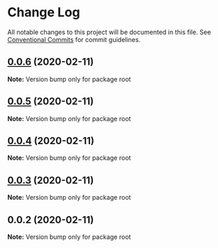 # Change Log

All notable changes to this project will be documented in this file.
See [Conventional Commits](https://conventionalcommits.org) for commit guidelines.

## [0.0.6](https://github.com/prismicio/sm-commons/compare/v0.0.5...v0.0.6) (2020-02-11)

**Note:** Version bump only for package root





## [0.0.5](https://github.com/prismicio/sm-commons/compare/v0.0.4...v0.0.5) (2020-02-11)

**Note:** Version bump only for package root





## [0.0.4](https://github.com/prismicio/sm-commons/compare/v0.0.3...v0.0.4) (2020-02-11)

**Note:** Version bump only for package root





## [0.0.3](https://github.com/prismicio/sm-commons/compare/v0.0.2...v0.0.3) (2020-02-11)

**Note:** Version bump only for package root





## 0.0.2 (2020-02-11)

**Note:** Version bump only for package root
